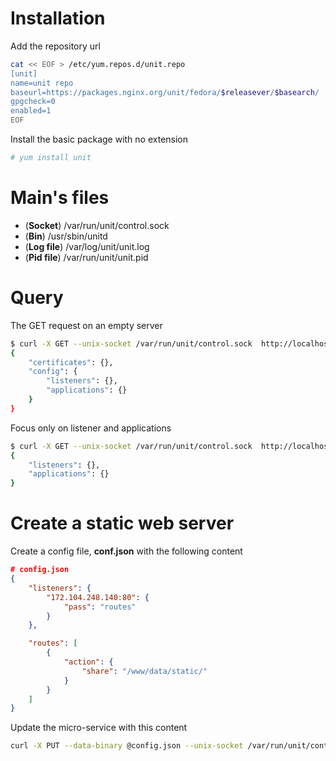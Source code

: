# Installation

Add the repository url

```bash
cat << EOF > /etc/yum.repos.d/unit.repo
[unit]
name=unit repo
baseurl=https://packages.nginx.org/unit/fedora/$releasever/$basearch/
gpgcheck=0
enabled=1
EOF
```

Install the basic package with no extension

```bash
# yum install unit
```

# Main's files

- (**Socket**) /var/run/unit/control.sock
- (**Bin**) /usr/sbin/unitd 
- (**Log file**) /var/log/unit/unit.log 
- (**Pid file**) /var/run/unit/unit.pid


# Query

The GET request on an empty server

```bash
$ curl -X GET --unix-socket /var/run/unit/control.sock  http://localhost
{
	"certificates": {},
	"config": {
		"listeners": {},
		"applications": {}
	}
}
```

Focus only on listener and applications

```bash
$ curl -X GET --unix-socket /var/run/unit/control.sock  http://localhost/config
{
	"listeners": {},
	"applications": {}
}
```

# Create a static web server

Create a config file, **conf.json** with the following content

```json
# config.json
{
	"listeners": {
		"172.104.248.140:80": {
			"pass": "routes"
		}
	},

	"routes": [
		{
			"action": {
				"share": "/www/data/static/"
			}
		}
	]
}
```

Update the micro-service with this content

```bash
curl -X PUT --data-binary @config.json --unix-socket /var/run/unit/control.sock  http://localhost/config
```

